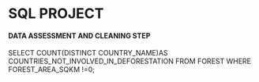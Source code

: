# SQL PROJECT

#### DATA ASSESSMENT AND CLEANING STEP
SELECT COUNT(DISTINCT COUNTRY_NAME)AS COUNTRIES_NOT_INVOLVED_IN_DEFORESTATION FROM FOREST WHERE FOREST_AREA_SQKM !=0;
